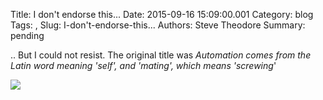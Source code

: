Title: I don't endorse this...
Date: 2015-09-16 15:09:00.001
Category: blog
Tags: , 
Slug: I-don't-endorse-this...
Authors: Steve Theodore
Summary: pending

.. But I could not resist. The original title was _Automation comes from the Latin word meaning 'self', and 'mating', which means 'screwing_'

  


  


[![](https://lh3.googleusercontent.com/-3a1UXfwg0rk/VfnomRM_Q_I/AAAAAAABMmc/VYrorxZyTMI/s640/blogger-image--1005462469.jpg)](https://lh3.googleusercontent.com/-3a1UXfwg0rk/VfnomRM_Q_I/AAAAAAABMmc/VYrorxZyTMI/s640/blogger-image--1005462469.jpg)

